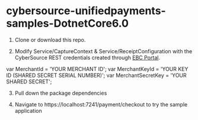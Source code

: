 # cybersource-unifiedpayments-samples-DotnetCore6.0

1. Clone or download this repo.

2. Modify Service/CaptureContext & Service/ReceiptConfiguration with the CyberSource REST credentials created through [EBC Portal](https://ebc2test.cybersource.com/).

 
  var MerchantId = 'YOUR MERCHANT ID';
  var MerchantKeyId = 'YOUR KEY ID (SHARED SECRET SERIAL NUMBER)';
  var MerchantSecretKey = 'YOUR SHARED SECRET';

  3. Pull down the package dependencies
  
  4. Navigate to https://localhost:7241/payment/checkout to try the sample application
 
